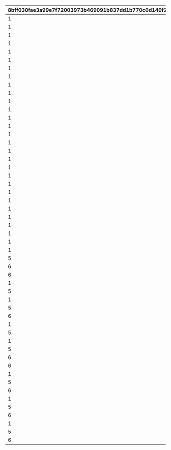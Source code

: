 |8bff030fae3a99e7f72003973b469091b837dd1b770c0d140f265ce375ebd702|1b4cd24ec2a9fbf41b05d55830a540d2abf09b7e40d56d17555872dc1667d440|f218e776c42e4951151eede60381b0ce6871a46c83f98cb837ac556e619cf5c8|93eb751ea051ddf608062b1e50a13d4b1bd4ccf8925beecdae1bbefe046de1bf|1b47c47912eeea29995581c9b60b20c63a5c4721a37745f81018593ed57777de|1e291960c973d291cd7d6eed335ac252b37290b654e65830aeb14bd4c6963d55|1723683b04231f6999e79a83befcc4d6cd896eb1ac00b75bc8be55a9d79f3d8f|2f46f41e8aecaa70e2ca7b88208a7fd436e551bb944e82452ec98b71e2adace7|d63dc8fd643169e01f2e809c2694841bf9a2c46b0ab8234ca6738df2fbf8afb0|0c885006d3ad8da7625bf5aa7a6c42be35c5b4e3742d70abe510283748071deb|ca28490943f286a03ee7faaf7789652cab6ef891f2e08b33934d78fb53564f49|56f3372436654cd9acefae2c806258fc500107054a6a3b33b2f36c25e5be6531|2b1e77e7989d141b187dc5b9ae0dbbf3a6fae63a7684314c6cbd59e95b564342|54fe891f867d01c139c2aa5f799b61a179fd73f7c0abebbb7225857cfd4ccc46|7522710676e3674f5e476a5227f159b992a6f0c05e40577bee4b7f9934389696|
| --- | --- | --- | --- | --- | --- | --- | --- | --- | --- | --- | --- | --- | --- | --- |
|1|0|20012|2|1|0|0|0|0|1|2001|40001|20011|0|7|
|1|0|20022|2|1|0|0|0|0|1|2002|40001|20021|0|7|
|1|0|20032|2|1|0|0|0|0|1|2003|40001|20031|0|7|
|1|0|20042|2|1|0|0|0|0|1|2004|40001|20041|0|7|
|1|0|20052|2|1|0|0|0|0|1|2005|40001|20051|0|7|
|1|0|20062|2|1|0|0|0|0|1|2006|40001|20061|0|7|
|1|0|20072|2|1|0|0|0|0|1|2007|40001|20071|0|7|
|1|0|20082|2|1|0|0|0|0|1|2008|40001|20081|0|7|
|1|0|20092|2|1|0|0|0|0|1|2009|40001|20091|0|7|
|1|0|20102|2|1|0|0|0|0|1|2010|40001|20101|0|7|
|1|0|20112|2|1|0|0|0|0|1|2011|40001|20111|0|7|
|1|0|20122|2|1|0|0|0|0|1|2012|40001|20121|0|7|
|1|0|20132|2|1|0|0|0|0|1|2013|40001|20131|0|7|
|1|0|20142|2|1|0|0|0|0|1|2014|40001|20141|0|7|
|1|0|20152|2|1|0|0|0|0|1|2015|40001|20151|0|7|
|1|0|20162|2|1|0|0|0|0|1|2016|40001|20161|0|7|
|1|0|20172|2|1|0|0|0|0|1|2017|40001|20171|0|7|
|1|0|20182|2|1|0|0|0|0|1|2018|40001|20181|0|7|
|1|0|20192|2|1|0|0|0|0|1|2019|40001|20191|0|7|
|1|0|20202|2|1|0|0|0|0|1|2020|40001|20201|0|7|
|1|0|20212|2|1|0|0|0|0|1|2021|40001|20211|0|7|
|1|0|20222|2|1|0|0|0|0|1|2022|40001|20221|0|7|
|1|0|20232|2|1|0|0|0|0|1|2023|40001|20231|0|7|
|1|0|20242|2|1|0|0|0|0|1|2024|40001|20241|0|7|
|1|0|20252|2|1|0|0|0|0|1|2025|40001|20251|0|7|
|1|0|20262|2|1|0|0|0|0|1|2026|40001|20261|0|7|
|1|0|20272|2|1|0|0|0|0|1|2027|40001|20271|0|7|
|1|0|20282|2|1|0|0|0|0|1|2028|40001|20281|0|7|
|1|0|30012|1|1|0|40|0|0|1|3001|40001|30011|0|7|
|5|0|30022|1|1|0|40|0|0|1|3002|40001|30021|0|7|
|6|0|30032|1|1|0|40|0|0|1|3003|40001|30031|0|7|
|6|0|30042|1|1|0|-58|0|0|2|3004|40001|30041|0|0|
|1|0|30052|1|1|0|-42|0|0|1|3005|40001|30051|0|-20|
|5|0|30062|1|1|0|-42|0|0|1|3006|40001|30061|0|-20|
|1|0|30072|1|1|0|0|0|0|1|3007|40001|30071|0|40|
|5|0|30082|1|1|0|0|0|0|1|3008|40001|30081|0|40|
|6|0|30092|1|1|0|0|0|0|1|3009|40001|30091|0|40|
|1|0|40012|1|2|0|0|0|0|1|4001|40001|40011|0|0|
|5|0|40022|1|2|0|0|0|0|1|4002|40001|40021|0|0|
|1|0|40052|1|2|0|0|0|0|1|4005|40001|40051|0|0|
|5|0|40062|1|2|0|0|0|0|1|4006|40001|40061|0|0|
|6|0|40072|1|2|0|0|0|0|2|4007|40001|40071|0|0|
|6|0|40092|1|2|0|0|0|0|2|4009|40004|40091|0|0|
|1|0|40102|1|2|0|0|0|0|1|4010|40004|40101|0|0|
|5|0|40112|1|2|0|0|0|0|1|4011|40004|40111|0|0|
|6|0|40122|1|2|0|0|0|0|1|4012|40001|40121|0|0|
|1|0|40132|1|2|0|0|0|0|1|4013|40004|40131|0|0|
|5|0|40142|1|2|0|0|0|0|1|4014|40004|40141|0|0|
|6|0|40152|1|2|0|0|0|0|1|4015|40001|40151|0|0|
|1|0|40162|1|2|0|0|0|0|1|4016|40004|40161|0|0|
|5|0|40172|1|2|0|0|0|0|1|4017|40004|40171|0|0|
|6|0|40182|1|2|0|0|0|0|1|4018|40001|40181|0|0|